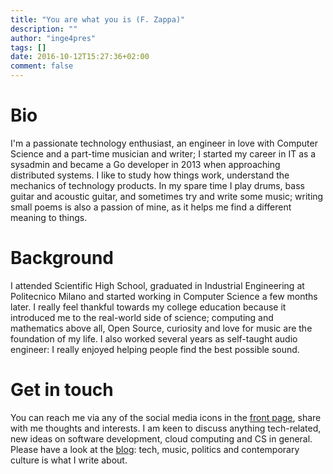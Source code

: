 ```yaml
---
title: "You are what you is (F. Zappa)"
description: ""
author: "inge4pres"
tags: []
date: 2016-10-12T15:27:36+02:00
comment: false
---
```

# Bio

I'm a passionate technology enthusiast, an engineer in love with Computer Science and a part-time musician and writer; I started my career in IT as a sysadmin and became a Go developer in 2013 when approaching distributed systems. 
I like to study how things work, understand the mechanics of technology products. In my spare time I play drums, bass guitar and acoustic guitar, and sometimes try and write some music; writing small poems is also a passion of mine, as it helps me find a different meaning to things.

# Background

I attended Scientific High School, graduated in Industrial Engineering at Politecnico Milano and started working in Computer Science a few months later. 
I really feel thankful towards my college education because it introduced me to the real-world side of science; computing and mathematics above all, Open Source, curiosity and love for music are the foundation of my life. 
I also worked several years as self-taught audio engineer: I really enjoyed helping people find the best possible sound.

# Get in touch

You can reach me via any of the social media icons in the [front page](/), share with me thoughts and interests. 
I am keen to discuss anything tech-related, new ideas on software development, cloud computing and CS in general. 
Please have a look at the [blog](/ "blog"): tech, music, politics and contemporary culture is what I write about.
